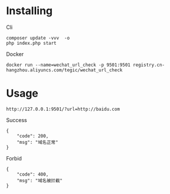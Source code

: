 
# Installing
Cli

```
composer update -vvv  -o
php index.php start
```

Docker
```
docker run --name=wechat_url_check -p 9501:9501 registry.cn-hangzhou.aliyuncs.com/tegic/wechat_url_check
```

# Usage

```
http://127.0.0.1:9501/?url=http://baidu.com
```

Success
```
{
    "code": 200,
    "msg": "域名正常"
}
```
Forbid
```
{
    "code": 400,
    "msg": "域名被拦截"
}
```